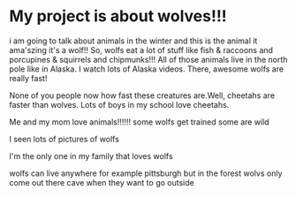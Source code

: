 # My project is about wolves!!!

i am going to talk about animals in the winter and this is the animal it ama'szing
it's a wolf!! So, wolfs eat  a lot of stuff like fish & raccoons and porcupines & 
squirrels  and chipmunks!!! All of those animals live in the north pole like
in Alaska. I watch lots of Alaska videos. There, awesome wolfs are really fast!

None of you people now how fast these creatures are.Well, cheetahs are faster than wolves. Lots of boys in my school love cheetahs.

Me and my mom love animals!!!!!! some wolfs get trained some are wild 

I seen lots of pictures of wolfs 

I'm the only one in my family that loves wolfs 

wolfs can live anywhere for example pittsburgh but in the forest
wolvs only come out there cave when they want to go outside

